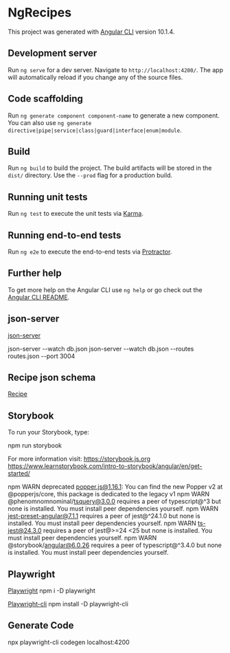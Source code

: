 # NgRecipes

This project was generated with [Angular CLI](https://github.com/angular/angular-cli) version 10.1.4.

## Development server

Run `ng serve` for a dev server. Navigate to `http://localhost:4200/`. The app will automatically reload if you change any of the source files.

## Code scaffolding

Run `ng generate component component-name` to generate a new component. You can also use `ng generate directive|pipe|service|class|guard|interface|enum|module`.

## Build

Run `ng build` to build the project. The build artifacts will be stored in the `dist/` directory. Use the `--prod` flag for a production build.

## Running unit tests

Run `ng test` to execute the unit tests via [Karma](https://karma-runner.github.io).

## Running end-to-end tests

Run `ng e2e` to execute the end-to-end tests via [Protractor](http://www.protractortest.org/).

## Further help

To get more help on the Angular CLI use `ng help` or go check out the [Angular CLI README](https://github.com/angular/angular-cli/blob/master/README.md).

## json-server

[json-server](https://www.npmjs.com/package/json-server)

json-server --watch db.json
json-server --watch db.json --routes routes.json --port 3004


## Recipe json schema

[Recipe](https://schema.org/Recipe)

## Storybook

To run your Storybook, type:

npm run storybook

For more information visit: https://storybook.js.org
https://www.learnstorybook.com/intro-to-storybook/angular/en/get-started/


npm WARN deprecated popper.js@1.16.1: You can find the new Popper v2 at @popperjs/core, this package is dedicated to the legacy v1
npm WARN @phenomnomnominal/tsquery@3.0.0 requires a peer of typescript@^3 but none is installed. You must install peer dependencies yourself.
npm WARN jest-preset-angular@7.1.1 requires a peer of jest@^24.1.0 but none is installed. You must install peer dependencies yourself.
npm WARN ts-jest@24.3.0 requires a peer of jest@>=24 <25 but none is installed. You must install peer dependencies yourself.
npm WARN @storybook/angular@6.0.26 requires a peer of typescript@^3.4.0 but none is installed. You must install peer dependencies yourself.


## Playwright
[Playwright](https://playwright.dev/#version=v1.4.2)
npm i -D playwright

[Playwright-cli](https://www.npmjs.com/package/playwright-cli)
npm install -D playwright-cli

## Generate Code

npx playwright-cli codegen localhost:4200

